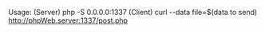 Usage:
(Server) php -S 0.0.0.0:1337
(Client) curl --data file=$(data to send) http://phpWeb.server:1337/post.php
